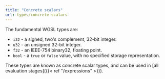 ```yaml
---
title: "Concrete scalars"
url: types/concrete-scalars
---
```


The fundamental WGSL types are:

* `i32` - a signed, two's complement, 32-bit integer.
* `u32` - an unsigned 32-bit integer.
* `f32` - an IEEE-754 binary32, floating point.
* `bool` - a `true` or `false` value, with no specified storage representation.

These types are known as concrete scalar types, and can be used in [all evaluation stages]({{< ref "/expressions" >}}).
